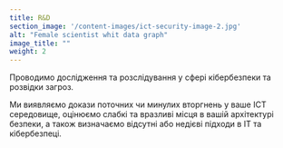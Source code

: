 ```yaml
---
title: R&D
section_image: '/content-images/ict-security-image-2.jpg'
alt: "Female scientist whit data graph"
image_title: ""
weight: 2
---
```


Проводимо дослідження та розслідування у сфері кібербезпеки та розвідки загроз.

Ми виявляємо докази поточних чи минулих вторгнень у ваше ICT середовище, оцінюємо слабкі та вразливі місця в вашій
архітектурі безпеки, а також визначаємо відсутні або недієві підходи в ІТ та кібербезпеці.
